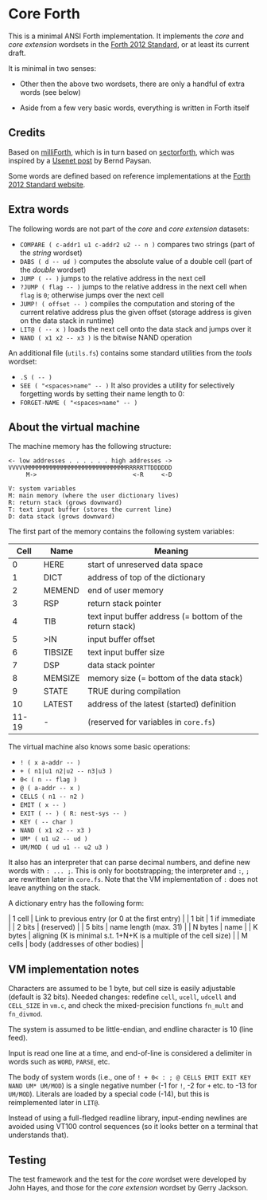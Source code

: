 # Core Forth

This is a minimal ANSI Forth implementation. It implements the *core* and
*core extension* wordsets in the [Forth 2012 Standard](https://forth-standard.org/),
or at least its current draft.

It is minimal in two senses:

 - Other then the above two wordsets, there are only a handful of extra words (see below)
 
 - Aside from a few very basic words, everything is written in Forth itself

## Credits

Based on [milliForth](https://github.com/fuzzballcat/milliForth),
which is in turn based on [sectorforth](https://github.com/cesarblum/sectorforth),
which was inspired by a [Usenet post](https://groups.google.com/g/comp.lang.forth/c/NS2icrCj1jQ)
by Bernd Paysan.

Some words are defined based on reference implementations at the
[Forth 2012 Standard website](https://forth-standard.org/).

## Extra words

The following words are not part of the *core* and *core extension* datasets:

- `COMPARE ( c-addr1 u1 c-addr2 u2 -- n )` compares two strings (part of the *string* wordset)
- `DABS ( d -- ud )` computes the absolute value of a double cell (part of the *double* wordset)
- `JUMP ( -- )` jumps to the relative address in the next cell
- `?JUMP ( flag -- )` jumps to the relative address in the next cell when `flag` is `0`;
  otherwise jumps over the next cell
- `JUMP! ( offset -- )` compiles the computation and storing of the current relative address
  plus the given offset (storage address is given on the data stack in runtime)
- `LIT@ ( -- x )` loads the next cell onto the data stack and jumps over it
- `NAND ( x1 x2 -- x3 )` is the bitwise NAND operation
<TODO>

An additional file (`utils.fs`) contains some standard utilities from the *tools* wordset:
- `.S ( -- )`
- `SEE ( "<spaces>name" -- )`
It also provides a utility for selectively forgetting words by setting their name length to 0:
- `FORGET-NAME ( "<spaces>name" -- )`
<TODO>

## About the virtual machine

The machine memory has the following structure:

```
<- low addresses . . . . . . high addresses ->
VVVVVMMMMMMMMMMMMMMMMMMMMMMMMMMMMRRRRRTTDDDDDD
     M->                           <-R     <-D

V: system variables
M: main memory (where the user dictionary lives)
R: return stack (grows downward)
T: text input buffer (stores the current line)
D: data stack (grows downward)
```

The first part of the memory contains the following system variables:

| Cell  | Name    | Meaning                                                  |
|-------|---------|----------------------------------------------------------|
| 0     | HERE    | start of unreserved data space                           |
| 1     | DICT    | address of top of the dictionary                         |
| 2     | MEMEND  | end of user memory                                       |
| 3     | RSP     | return stack pointer                                     |
| 4     | TIB     | text input buffer address (= bottom of the return stack) |
| 5     | >IN     | input buffer offset                                      |
| 6     | TIBSIZE | text input buffer size                                   |
| 7     | DSP     | data stack pointer                                       |
| 8     | MEMSIZE | memory size (= bottom of the data stack)                 |
| 9     | STATE   | TRUE during compilation                                  |
| 10    | LATEST  | address of the latest (started) definition               |
| 11-19 | -       | (reserved for variables in `core.fs`)                    |

The virtual machine also knows some basic operations:

- `! ( x a-addr -- )`
- `+ ( n1|u1 n2|u2 -- n3|u3 )`
- `0< ( n -- flag )`
- `@ ( a-addr -- x )`
- `CELLS ( n1 -- n2 )`
- `EMIT ( x -- )`
- `EXIT ( -- ) ( R: nest-sys -- )`
- `KEY ( -- char )`
- `NAND ( x1 x2 -- x3 )`
- `UM* ( u1 u2 -- ud )`
- `UM/MOD ( ud u1 -- u2 u3 )`

It also has an interpreter that can parse decimal numbers, and define new words with `: ... ;`.
This is only for bootstrapping; the interpreter and `:`, `;` are rewritten later in `core.fs`.
Note that the VM implementation of `:` does not leave anything on the stack.

A dictionary entry has the following form:

| 1 cell  | Link to previous entry (or 0 at the first entry)                  |
| 1 bit   | 1 if immediate                                                    |
| 2 bits  | (reserved)                                                        |
| 5 bits  | name length (max. 31)                                             |
| N bytes | name                                                              |
| K bytes | aligning (K is minimal s.t. 1+N+K is a multiple of the cell size) |
| M cells | body (addresses of other bodies)                                  |

## VM implementation notes

Characters are assumed to be 1 byte, but cell size is easily adjustable (default is 32 bits).
Needed changes: redefine `cell`, `ucell`, `udcell` and `CELL_SIZE` in `vm.c`, 
and check the mixed-precision functions `fn_mult` and `fn_divmod`.

The system is assumed to be little-endian, and endline character is 10 (line feed).

Input is read one line at a time, and end-of-line is considered a delimiter
in words such as `WORD`, `PARSE`, etc.

The body of system words (i.e., one of `! + 0< : ; @ CELLS EMIT EXIT KEY NAND UM* UM/MOD`)
is a single negative number (-1 for `!`, -2 for `+` etc. to -13 for `UM/MOD`).
Literals are loaded by a special code (-14), but this is reimplemented later in `LIT@`.

Instead of using a full-fledged readline library, input-ending newlines are avoided
using VT100 control sequences (so it looks better on a terminal that understands that).

## Testing

The test framework and the test for the *core* wordset were developed by John Hayes,
and those for the *core extension* wordset by Gerry Jackson.

<TODO>
